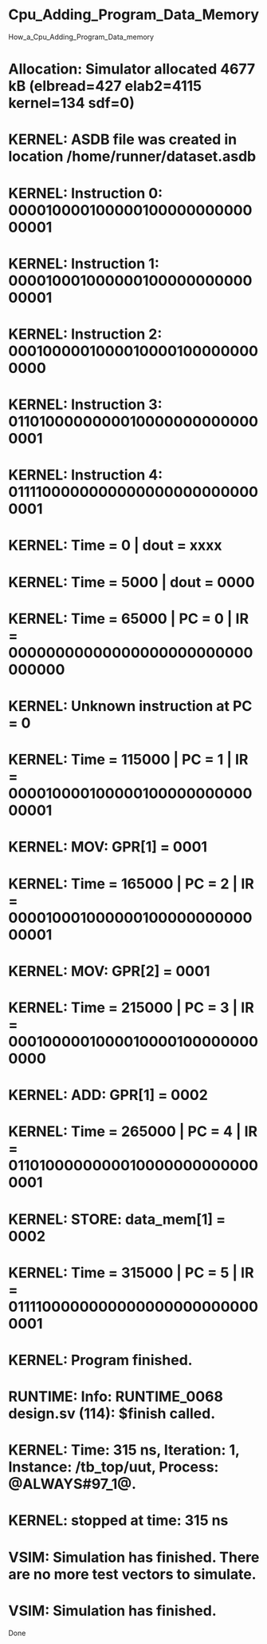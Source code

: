 # Cpu_Adding_Program_Data_Memory
How_a_Cpu_Adding_Program_Data_memory
# Allocation: Simulator allocated 4677 kB (elbread=427 elab2=4115 kernel=134 sdf=0)
# KERNEL: ASDB file was created in location /home/runner/dataset.asdb
# KERNEL: Instruction 0: 00001000010000010000000000000001
# KERNEL: Instruction 1: 00001000100000010000000000000001
# KERNEL: Instruction 2: 00010000010000100001000000000000
# KERNEL: Instruction 3: 01101000000000100000000000000001
# KERNEL: Instruction 4: 01111000000000000000000000000001
# KERNEL: Time = 0 | dout = xxxx
# KERNEL: Time = 5000 | dout = 0000
# KERNEL: Time = 65000 | PC = 0 | IR = 00000000000000000000000000000000
# KERNEL: Unknown instruction at PC = 0
# KERNEL: Time = 115000 | PC = 1 | IR = 00001000010000010000000000000001
# KERNEL: MOV: GPR[1] = 0001
# KERNEL: Time = 165000 | PC = 2 | IR = 00001000100000010000000000000001
# KERNEL: MOV: GPR[2] = 0001
# KERNEL: Time = 215000 | PC = 3 | IR = 00010000010000100001000000000000
# KERNEL: ADD: GPR[1] = 0002
# KERNEL: Time = 265000 | PC = 4 | IR = 01101000000000100000000000000001
# KERNEL: STORE: data_mem[1] = 0002
# KERNEL: Time = 315000 | PC = 5 | IR = 01111000000000000000000000000001
# KERNEL: Program finished.
# RUNTIME: Info: RUNTIME_0068 design.sv (114): $finish called.
# KERNEL: Time: 315 ns,  Iteration: 1,  Instance: /tb_top/uut,  Process: @ALWAYS#97_1@.
# KERNEL: stopped at time: 315 ns
# VSIM: Simulation has finished. There are no more test vectors to simulate.
# VSIM: Simulation has finished.
Done
